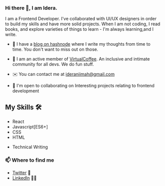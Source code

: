 ﻿### Hi there 👋, I am Idera.
I am a Frontend Developer. I've collaborated with UI/UX designers in order to build my skills and have more solid projects.
When I am not coding, I read books, and explore varieties of things to learn - I'm always learning,and I write.

- 🔭 I have a [blog on hashnode](https://ideranimah.hashnode.dev/) where I write my thoughts from time to time. You don't want to miss out on those.

- 🔭 I am an active member of [VirtualCoffee](https://virtualcoffee.io/). An inclusive and intimate community for all devs. We do fun stuff.

- ✉️  You can contact me at [ideraniimah@gmail.com](mailto:ideraniimah@gmail.com)
- 🤝  I'm open to collaborating on Interesting projects relating to frontend development


## My Skills 🛠
- React
- Javascript[ES6+]
- CSS
- HTML

* Technical Writing

 
### 📫 Where to find me
- [Twitter](https://twitter.com/Nim0tallah__) 🐤
- [LinkedIn](https://www.linkedin.com/in/idera-ni-mah-yusuf-3b2767245) 👩💼
